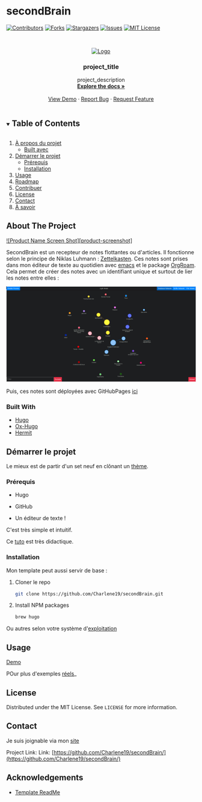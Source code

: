 # secondBrain
<!--
*** Thanks for checking out the Best-README-Template. If you have a suggestion
*** that would make this better, please fork the repo and create a pull request
*** or simply open an issue with the tag "enhancement".
*** Thanks again! Now go create something AMAZING! :D
***
***
***
*** To avoid retyping too much info. Do a search and replace for the following:
*** github_username, repo_name, twitter_handle, email, project_title, project_description
-->



<!-- PROJECT SHIELDS -->
<!--
*** I'm using markdown "reference style" links for readability.
*** Reference links are enclosed in brackets [ ] instead of parentheses ( ).
*** See the bottom of this document for the declaration of the reference variables
*** for contributors-url, forks-url, etc. This is an optional, concise syntax you may use.
*** https://www.markdownguide.org/basic-syntax/#reference-style-links
-->
[![Contributors][contributors-shield]][contributors-url]
[![Forks][forks-shield]][forks-url]
[![Stargazers][stars-shield]][stars-url]
[![Issues][issues-shield]][issues-url]
[![MIT License][license-shield]][license-url]




<!-- PROJECT LOGO -->
<br />
<p align="center">
  <a href="https://github.com/Charlene19/secondeBrain">
    <img src="images/logo.png" alt="Logo" width="80" height="80">
  </a>

  <h3 align="center">project_title</h3>

  <p align="center">
    project_description
    <br />
    <a href="https://github.com/Charlene19/secondeBrain"><strong>Explore the docs »</strong></a>
    <br />
    <br />
    <a href="https://github.com/Charlene19/secondeBrain">View Demo</a>
    ·
    <a href="https://github.com/Charlene19/secondeBrain/issues">Report Bug</a>
    ·
    <a href="href="https://github.com/Charlene19/secondeBrain/issues">Request Feature</a>
  </p>
</p>



<!-- TABLE OF CONTENTS -->
<details open="open">
  <summary><h2 style="display: inline-block">Table of Contents</h2></summary>
  <ol>
    <li>
      <a href="#about-the-project">À propos du projet</a>
      <ul>
        <li><a href="#built-with">Built avec</a></li>
      </ul>
    </li>
    <li>
      <a href="#getting-started">Démarrer le projet</a>
      <ul>
        <li><a href="#prerequisites">Prérequis</a></li>
        <li><a href="#installation">Installation</a></li>
      </ul>
    </li>
    <li><a href="#usage">Usage</a></li>
    <li><a href="#roadmap">Roadmap</a></li>
    <li><a href="#contributing">Contribuer</a></li>
    <li><a href="#license">License</a></li>
    <li><a href="#contact">Contact</a></li>
    <li><a href="#acknowledgements">À savoir</a></li>
  </ol>
</details>



<!-- ABOUT THE PROJECT -->
## About The Project

[![Product Name Screen Shot][product-screenshot]](https://charlene19.github.io/secondBrain/)

SecondBrain est un recepteur de notes flottantes ou d'articles. Il fonctionne selon le principe de Niklas Luhmann : [Zettelkasten](https://organisologie.com/prise-de-note/#:~:text=Niklas%20Luhmann%20a%20invent%C3%A9%20la%20m%C3%A9thode%20Zettelkasten).
Ces notes sont prises dans mon éditeur de texte au quotidien avec [emacs](https://www.gnu.org/software/emacs/) et le package [OrgRoam](https://github.com/org-roam/org-roam).
Cela permet de créer des notes avec un identifiant unique et surtout de lier les notes entre elles : 

![OrgRoamServer](https://github.com/Charlene19/secondBrain/blob/master/static/img/orgRoamServer.png)

Puis, ces notes sont déployées avec GitHubPages [ici](https://charlene19.github.io/secondBrain/)

### Built With

* [Hugo](https://gohugo.io/)
* [Ox-Hugo](https://ox-hugo.scripter.co/)
* [Hermit](https://themes.gohugo.io/hermit/)


<!-- GETTING STARTED -->
## Démarrer le projet

Le mieux est de partir d'un set neuf en clônant un [thème](https://themes.gohugo.io/).

### Prérequis

* Hugo

* GitHub 

* Un éditeur de texte !

C'est très simple et intuitif. 

Ce [tuto](https://dev.to/usamasubhani/setup-a-blog-with-hugo-and-github-pages-562n) est très didactique. 

### Installation

Mon template peut aussi servir de base :

1. Cloner le repo
   ```sh
   git clone https://github.com/Charlene19/secondBrain.git
   ```
2. Install NPM packages
   ```sh
   brew hugo
   ```
Ou autres selon votre système d'[exploitation](https://gohugo.io/getting-started/installing/) 


<!-- USAGE EXAMPLES -->
## Usage

[Demo](https://charlene19.github.io/secondBrain/)

POur plus d'exemples [réels](https://ox-hugo.scripter.co/doc/examples/)_



<!-- LICENSE -->
## License

Distributed under the MIT License. See `LICENSE` for more information.



<!-- CONTACT -->
## Contact

Je suis joignable via mon [site](https://charlene19.github.io/)


Project Link:  Link: [https://github.com/Charlene19/secondBrain/](https://github.com/Charlene19/secondBrain/)


<!-- ACKNOWLEDGEMENTS -->
## Acknowledgements

* [Template ReadMe](https://github.com/Charlene19/Best-README-Template/edit/master/README.md)





<!-- MARKDOWN LINKS & IMAGES -->
<!-- https://www.markdownguide.org/basic-syntax/#reference-style-links -->
[contributors-shield]: https://img.shields.io/github/contributors/Charlene19/Best-README-Template.svg?style=for-the-badge
[contributors-url]: https://github.com/Charlene19/secondBrain/graphs/contributors
[forks-shield]: https://img.shields.io/github/forks/Charlene19/Best-README-Template.svg?style=for-the-badge
[forks-url]: https://github.com/Charlene19/secondBrain/network/members
[stars-shield]: https://img.shields.io/github/stars/Charlene19/Best-README-Template.svg?style=for-the-badge
[stars-url]: https://github.com/Charlene19/secondBrain/stargazers
[issues-shield]: https://img.shields.io/github/issues/Charlene19/Best-README-Template.svg?style=for-the-badge
[issues-url]: https://github.com/github_username/repo/issues
[license-shield]: https://img.shields.io/github/license/Charlene19/Best-README-Template.svg?style=for-the-badge
[license-url]: https://github.com/github_username/repo/blob/master/LICENSE.txt

